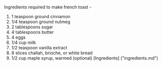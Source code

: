Ingredients required to make french toast -
1. 1 teaspoon ground cinnamon
2. 1/4 teaspoon ground nutmeg
3. 2 tablespoons sugar
4. 4 tablespoons butter
5. 4 eggs
6. 1/4 cup milk
7. 1/2 teaspoon vanilla extract
8. 8 slices challah, brioche, or white bread
9. 1/2 cup maple syrup, warmed (optional)
[Ingredients] ("ingredients.md")